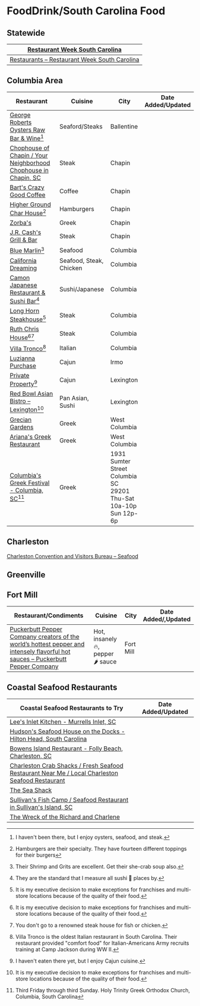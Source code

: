 # FoodDrink/South Carolina Food 

## Statewide 

| [Restaurant Week South Carolina](https://restaurantweeksouthcarolina.com/restaurants/) |
|----|
| [Restaurants – Restaurant Week South Carolina](https://restaurantweeksouthcarolina.com/restaurants/ ) |

## Columbia Area

| Restaurant | Cuisine | City | Date Added/Updated |
|----|----|-----|---|
| [George Roberts Oysters Raw Bar & Wine](https://www.georgerobertsrawbarsc.com/ )[^11] | Seaford/Steaks | Ballentine |
| [Chophouse of Chapin / Your Neighborhood Chophouse in Chapin, SC](https://www.chophouseofchapin.com/ ) | Steak | Chapin |
| [Bart's Crazy Good Coffee](https://bartscoffee.com/ ) | Coffee | Chapin |
| [Higher Ground Char House](https://highergroundcharhouse.com/)[^12] | Hamburgers | Chapin |
| [Zorba's](https://zorbaschapin.com) | Greek | Chapin |
| [J.R. Cash's Grill & Bar](https://www.jrcashs.com/food ) | Steak | Chapin |
| [Blue Marlin](http://www.bluemarlincolumbia.com/)[^13] | Seafood | Columbia |
| [California Dreaming](https://californiadreaming.rest/location/Columbia-SC/) | Seafood, Steak, Chicken | Columbia |
| [Camon Japanese Restaurant & Sushi Bar](https://camonsushi.wordpress.com/)[^14] | Sushi/Japanese | Columbia |
| [Long Horn Steakhouse](https://www.longhornsteakhouse.com/locations/sc/columbia/columbia-harbison-road/5094)[^15] | Steak | Columbia |
| [Ruth Chris House](https://www.ruthschris.com/restaurant-locations/columbia/)[^15][^16] | Steak  | Columbia |
| [Villa Tronco](https://www.villatronco.com/)[^17] |Italian | Columbia |
| [Luzianna Purchase](https://luziannapurchase.com/ ) | Cajun | Irmo |
| [Private Property](https://www.privatepropertysc.com/ )[^18] | Cajun | Lexington |
| [Red Bowl Asian Bistro – Lexington](https://www.redbowllexington.com/)[^15] | Pan Asian,  Sushi | Lexington |
| [Grecian Gardens](http://www.greciangardenssc.com/) | Greek | West Columbia |
| [Ariana's Greek Restaurant](https://www.arianasgreekrestaurant.com/ ) | Greek | West Columbia |
| [Columbia's Greek Festival - Columbia, SC](https://columbiasgreekfestival.com/ )[^19] | Greek | 1931 Sumter Street<br />Columbia SC 29201<br>Thu-Sat 10a-10p<br />Sun 12p-6p|

[^11]: I haven't been there, but I enjoy oysters, seafood, and steak.
[^12]: Hamburgers are their specialty. They have fourteen different toppings for their burgers 
[^13]: Their Shrimp and Grits are excellent. Get their she-crab soup also.
[^14]: They are the standard that I measure all sushi 🍣  places by.
[^15]: It is my executive decision to make exceptions for franchises and multi-store locations because of the quality of their food.
[^16]: You don't go to a renowned steak house for fish or chicken.
[^17]: Villa Tronco is the oldest Italian restaurant in South Carolina. Their restaurant provided "comfort food" for Italian-Americans Army recruits training at Camp Jackson during WW II.
[^18]: I haven't eaten there yet, but I enjoy Cajun cuisine. 
[^19]: Third Friday through third Sunday. Holy Trinity Greek Orthodox Church, Columbia, South Carolina 

## Charleston

[Charleston Convention and Visitors Bureau – Seafood](https://www.charlestoncvb.com/plan-your-trip/dining-nightlife~124/seafood~1100/) 

## Greenville 

## Fort Mill

| Restaurant/Condiments | Cuisine | City | Date Added/,Updated |
|----|---|---|---|
| [Puckerbutt Pepper Company creators of the world’s hottest pepper and intensely flavorful hot sauces – Puckerbutt Pepper Company](https://puckerbuttpeppercompany.com/) | Hot, insanely 🔥, pepper 🌶 sauce | Fort Mill |

## Coastal Seafood Restaurants

| Coastal Seafood Restaurants to Try | Date Added/Updated |
|---|---|
| [Lee's Inlet Kitchen - Murrells Inlet, SC](https://leesinletkitchen.com/# ) |
| [Hudson's Seafood House on the Docks - Hilton Head, South Carolina](https://www.hudsonsonthedocks.com/ ) |
| [Bowens Island Restaurant - Folly Beach, Charleston, SC](https://bowensisland.com/ ) |
| [Charleston Crab Shacks / Fresh Seafood Restaurant Near Me / Local Charleston Seafood Restaurant](https://crabshacks.com/ ) |
| [The Sea Shack](https://sites.google.com/view/theseashack/home ) |
| [Sullivan's Fish Camp / Seafood Restaurant in Sullivan's Island, SC](https://www.sullivansfishcamp.com/ ) |
| [The Wreck of the Richard and Charlene](https://wreckrc.com/ ) |
